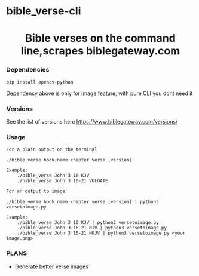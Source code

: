 # bible_verse-cli

<h1 align="center">Bible verses on the command line,scrapes biblegateway.com</h1>

### Dependencies
``` pip install opencv-python ```

Dependency above is only for image feature, with pure CLI you dont need it

### Versions

See the list of versions here
https://www.biblegateway.com/versions/

### Usage

```
For a plain output on the terminal 

./bible_verse book_name chapter verse [version]

Example: 
	./bible_verse John 3 16 KJV
	./bible_verse John 3 16-21 VULGATE

```

```
For an output to image

./bible_verse book_name chapter verse [version] | python3 versetoimage.py

Example:
	./bible_verse John 3 16 KJV | python3 versetoimage.py
	./bible_verse John 3 16-21 NIV | python3 versetoimage.py
	./bible_verse John 3 16-21 NKJV | python3 versetoimage.py <your image.png>

```

### PLANS
* Generate better verse images
